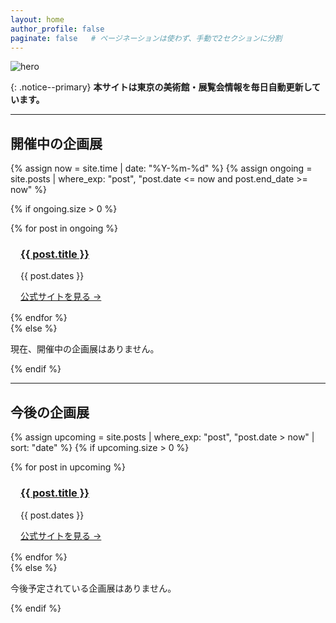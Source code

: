 ```yaml
---
layout: home
author_profile: false
paginate: false   # ページネーションは使わず、手動で2セクションに分割
---
```

![hero](/assets/images/hero.jpg)

{: .notice--primary}
**本サイトは東京の美術館・展覧会情報を毎日自動更新しています。**

---

## 開催中の企画展

{% assign now = site.time | date: "%Y-%m-%d" %}
{% assign ongoing = site.posts | where_exp: "post", "post.date <= now and post.end_date >= now" %}

{% if ongoing.size > 0 %}
  <div class="grid">
  {% for post in ongoing %}
    <div class="card" style="margin: 1rem;">
      <div class="card__header">
        <h3><a href="{{ post.url }}">{{ post.title }}</a></h3>
      </div>
      <div class="card__body">
        <p>{{ post.dates }}</p>
        <p><a href="{{ post.link }}" target="_blank" rel="noopener">公式サイトを見る →</a></p>
      </div>
    </div>
  {% endfor %}
  </div>
{% else %}
  <p>現在、開催中の企画展はありません。</p>
{% endif %}

---

## 今後の企画展

{% assign upcoming = site.posts | where_exp: "post", "post.date > now" | sort: "date" %}
{% if upcoming.size > 0 %}
  <div class="grid">
  {% for post in upcoming %}
    <div class="card" style="margin: 1rem;">
      <div class="card__header">
        <h3><a href="{{ post.url }}">{{ post.title }}</a></h3>
      </div>
      <div class="card__body">
        <p>{{ post.dates }}</p>
        <p><a href="{{ post.link }}" target="_blank" rel="noopener">公式サイトを見る →</a></p>
      </div>
    </div>
  {% endfor %}
  </div>
{% else %}
  <p>今後予定されている企画展はありません。</p>
{% endif %}
